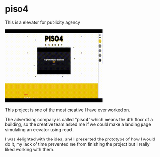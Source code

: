 # piso4
This is a elevator for publicity agency


[![Site preview](/src/piso4.gif)](https://abgonzalezparra.com/)


This project is one of the most creative I have ever worked on.

The advertising company is called "piso4" which means the 4th floor of a building, so the creative team asked me if we could make a landing page simulating an elevator using react.

I was delighted with the idea, and I presented the prototype of how I would do it, my lack of time prevented me from finishing the project but I really liked working with them.
